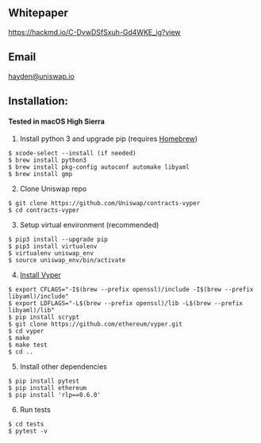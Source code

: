 ## Whitepaper
https://hackmd.io/C-DvwDSfSxuh-Gd4WKE_ig?view

## Email
hayden@uniswap.io

## Installation:

#### Tested in macOS High Sierra

1) Install python 3 and upgrade pip (requires [Homebrew](https://brew.sh/))
```
$ xcode-select --install (if needed)
$ brew install python3
$ brew install pkg-config autoconf automake libyaml
$ brew install gmp
```

2) Clone Uniswap repo
```
$ git clone https://github.com/Uniswap/contracts-vyper
$ cd contracts-vyper
```

3) Setup virtual environment (recommended)
```
$ pip3 install --upgrade pip
$ pip3 install virtualenv
$ virtualenv uniswap_env
$ source uniswap_env/bin/activate
```

4) [Install Vyper](https://vyper.readthedocs.io/en/latest/installing-vyper.html)
```
$ export CFLAGS="-I$(brew --prefix openssl)/include -I$(brew --prefix libyaml)/include"
$ export LDFLAGS="-L$(brew --prefix openssl)/lib -L$(brew --prefix libyaml)/lib"
$ pip install scrypt
$ git clone https://github.com/ethereum/vyper.git
$ cd vyper
$ make
$ make test
$ cd ..
```

5) Install other dependencies
```
$ pip install pytest
$ pip install ethereum
$ pip install 'rlp==0.6.0'
```

6) Run tests
```
$ cd tests
$ pytest -v
```
